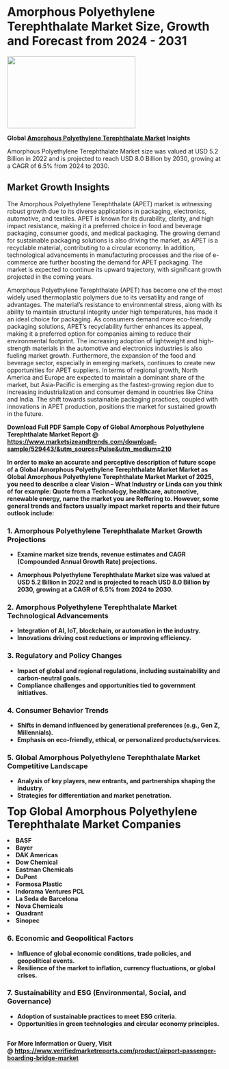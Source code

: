 <H1>Amorphous Polyethylene Terephthalate Market Size, Growth and Forecast from 2024 - 2031</H1><img class="aligncenter size-medium wp-image-584254" src="https://thirdeyenews.in/wp-content/uploads/2024/09/Global-Market-Research-300x168.jpeg" alt="" width="300" height="168" /><p><strong>Global&nbsp;<a href="https://www.marketsizeandtrends.com/download-sample/529443/&amp;utm_source=Pulse&amp;utm_medium=210">Amorphous Polyethylene Terephthalate Market</a> Insights</strong></p><p>Amorphous Polyethylene Terephthalate Market size was valued at USD 5.2 Billion in 2022 and is projected to reach USD 8.0 Billion by 2030, growing at a CAGR of 6.5% from 2024 to 2030.</p><p><h2>Market Growth Insights</h2> <p>The Amorphous Polyethylene Terephthalate (APET) market is witnessing robust growth due to its diverse applications in packaging, electronics, automotive, and textiles. APET is known for its durability, clarity, and high impact resistance, making it a preferred choice in food and beverage packaging, consumer goods, and medical packaging. The growing demand for sustainable packaging solutions is also driving the market, as APET is a recyclable material, contributing to a circular economy. In addition, technological advancements in manufacturing processes and the rise of e-commerce are further boosting the demand for APET packaging. The market is expected to continue its upward trajectory, with significant growth projected in the coming years.</p> <p><strong></strong></p> <p>Amorphous Polyethylene Terephthalate (APET) has become one of the most widely used thermoplastic polymers due to its versatility and range of advantages. The material’s resistance to environmental stress, along with its ability to maintain structural integrity under high temperatures, has made it an ideal choice for packaging. As consumers demand more eco-friendly packaging solutions, APET’s recyclability further enhances its appeal, making it a preferred option for companies aiming to reduce their environmental footprint. The increasing adoption of lightweight and high-strength materials in the automotive and electronics industries is also fueling market growth. Furthermore, the expansion of the food and beverage sector, especially in emerging markets, continues to create new opportunities for APET suppliers. In terms of regional growth, North America and Europe are expected to maintain a dominant share of the market, but Asia-Pacific is emerging as the fastest-growing region due to increasing industrialization and consumer demand in countries like China and India. The shift towards sustainable packaging practices, coupled with innovations in APET production, positions the market for sustained growth in the future.</p> <p><strong></p><p><span class=""><strong>Download Full PDF Sample Copy of Global Amorphous Polyethylene Terephthalate Market Report</strong> @ <a href="https://www.marketsizeandtrends.com/download-sample/529443/&amp;utm_source=Pulse&amp;utm_medium=210" target="_blank">https://www.marketsizeandtrends.com/download-sample/529443/&amp;utm_source=Pulse&amp;utm_medium=210</a></span></p><p>In order to make an accurate and perceptive description of future scope of a Global&nbsp;Amorphous Polyethylene Terephthalate Market Market as Global&nbsp;Amorphous Polyethylene Terephthalate Market Market of 2025, you need to describe a clear Vision &ndash; What Industry or Linda can you think of for example: Quote from a Technology, healthcare, automotive, renewable energy, name the market you are Reffering to. However, some general trends and factors usually impact market reports and their future outlook include:</p><h3>1.&nbsp;<strong>Amorphous Polyethylene Terephthalate Market Growth Projections</strong></h3><ul><li>Examine market size trends, revenue estimates and CAGR (Compounded Annual Growth Rate) projections.</li><li><p>Amorphous Polyethylene Terephthalate Market size was valued at USD 5.2 Billion in 2022 and is projected to reach USD 8.0 Billion by 2030, growing at a CAGR of 6.5% from 2024 to 2030.</p></li></ul><h3>2.&nbsp;<strong>Amorphous Polyethylene Terephthalate Market Technological Advancements</strong></h3><ul><li>Integration of AI, IoT, blockchain, or automation in the industry.</li><li>Innovations driving cost reductions or improving efficiency.</li></ul><h3>3.&nbsp;<strong>Regulatory and Policy Changes</strong></h3><ul><li>Impact of global and regional regulations, including sustainability and carbon-neutral goals.</li><li>Compliance challenges and opportunities tied to government initiatives.</li></ul><h3>4.&nbsp;<strong>Consumer Behavior Trends</strong></h3><ul><li>Shifts in demand influenced by generational preferences (e.g., Gen Z, Millennials).</li><li>Emphasis on eco-friendly, ethical, or personalized products/services.</li></ul><h3>5.&nbsp;<strong>Global Amorphous Polyethylene Terephthalate Market Competitive Landscape</strong></h3><ul><li>Analysis of key players, new entrants, and partnerships shaping the industry.</li><li>Strategies for differentiation and market penetration.</li></ul><p data-pm-slice="1 1 []"><span style="color: inherit; font-family: inherit; font-size: 25px;">Top Global Amorphous Polyethylene Terephthalate Market Companies</span></p><div class="" data-test-id=""><p><li>BASF</li><li> Bayer</li><li> DAK Americas</li><li> Dow Chemical</li><li> Eastman Chemicals</li><li> DuPont</li><li> Formosa Plastic</li><li> Indorama Ventures PCL</li><li> La Seda de Barcelona</li><li> Nova Chemicals</li><li> Quadrant</li><li> Sinopec</li></p></div><h3>6.&nbsp;<strong>Economic and Geopolitical Factors</strong></h3><ul><li>Influence of global economic conditions, trade policies, and geopolitical events.</li><li>Resilience of the market to inflation, currency fluctuations, or global crises.</li></ul><h3>7.&nbsp;<strong>Sustainability and ESG (Environmental, Social, and Governance)</strong></h3><ul><li>Adoption of sustainable practices to meet ESG criteria.</li><li>Opportunities in green technologies and circular economy principles.</li></ul><h2><strong style="font-size: 14px;">For More Information or Query, Visit @&nbsp;</strong><a style="background-color: #ffffff; font-size: 14px;" href="https://www.marketsizeandtrends.com/report/amorphous-polyethylene-terephthalate-market/" target="_blank">https://www.verifiedmarketreports.com/product/airport-passenger-boarding-bridge-market</a></h2>
